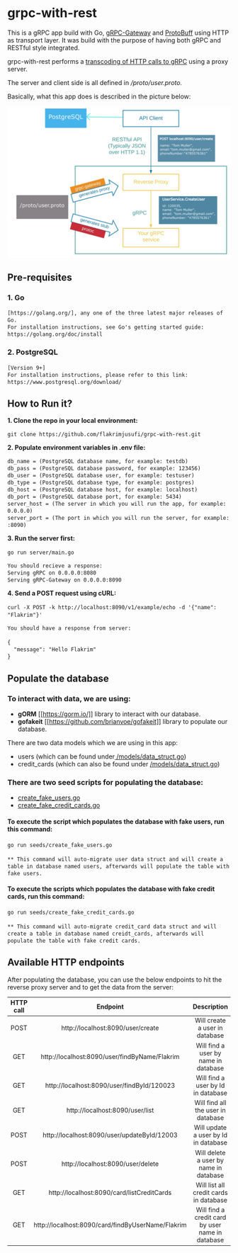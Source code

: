 # grpc-with-rest

This is a gRPC app build with Go, [gRPC-Gateway](https://github.com/grpc-ecosystem/grpc-gateway) and [ProtoBuff](https://developers.google.com/protocol-buffers) using HTTP as transport layer.
It was build with the purpose of having both gRPC and RESTful style integrated.

grpc-with-rest performs a [transcoding of HTTP calls to gRPC](https://cloud.google.com/endpoints/docs/grpc/transcoding) using a proxy server.

The server and client side is all defined in _/proto/user.proto._

Basically, what this app does is described in the picture below:

![](https://github.com/flakrimjusufi/grpc-with-rest/blob/develop/images/architecture_introduction_diagram.jpg)


## Pre-requisites 

### 1. Go
~~~~
[https://golang.org/], any one of the three latest major releases of Go.
For installation instructions, see Go's getting started guide: https://golang.org/doc/install
~~~~

### 2. PostgreSQL
~~~~
[Version 9+]
For installation instructions, please refer to this link: https://www.postgresql.org/download/
~~~~


## How to Run it?

**1. Clone the repo in your local environment:**

~~~~
git clone https://github.com/flakrimjusufi/grpc-with-rest.git
~~~~

**2. Populate environment variables in .env file:**

~~~~
db_name = (PostgreSQL database name, for example: testdb)
db_pass = (PostgreSQL database password, for example: 123456)
db_user = (PostgreSQL database user, for example: testuser)
db_type = (PostgreSQL database type, for example: postgres)
db_host = (PostgreSQL database host, for example: localhost)
db_port = (PostgreSQL database port, for example: 5434)
server_host = (The server in which you will run the app, for example: 0.0.0.0)
server_port = (The port in which you will run the server, for example: :8090) 
~~~~

**3. Run the server first:**

`go run server/main.go`

~~~~
You should recieve a response:
Serving gRPC on 0.0.0.0:8080
Serving gRPC-Gateway on 0.0.0.0:8090
~~~~

**4. Send a POST request using cURL:**

`curl -X POST -k http://localhost:8090/v1/example/echo -d '{"name": "Flakrim"}'`

~~~~
You should have a response from server: 

{
  "message": "Hello Flakrim"
}
~~~~

## Populate the database 

### To interact with data, we are using:

- **gORM** [[https://gorm.io/]] library to interact with our database. 
- **gofakeit** [[https://github.com/brianvoe/gofakeit]] library to populate our database.

There are two data models which we are using in this app: 
- users (which can be found under[ /models/data_struct.go](https://github.com/flakrimjusufi/grpc-with-rest/blob/develop/models/data_struct.go))
- credit_cards (which can also be found under [ /models/data_struct.go](https://github.com/flakrimjusufi/grpc-with-rest/blob/develop/models/data_struct.go))

### There are two seed scripts for populating the database:
- [create_fake_users.go](https://github.com/flakrimjusufi/grpc-with-rest/blob/develop/seeds/create_fake_users.go)
- [create_fake_credit_cards.go](https://github.com/flakrimjusufi/grpc-with-rest/blob/develop/seeds/create_fake_credit_cards.go)

#### To execute the script which populates the database with fake users, run this command:
~~~
go run seeds/create_fake_users.go

** This command will auto-migrate user data struct and will create a table in database named users, afterwards will populate the table with fake users. 
~~~

#### To execute the scripts which populates the database with fake credit cards, run this command:
~~~
go run seeds/create_fake_credit_cards.go 

** This command will auto-migrate credit_card data struct and will create a table in database named creidt_cards, afterwards will populate the table with fake credit cards. 
~~~


## Available HTTP endpoints

After populating the database, you can use the below endpoints to hit the reverse proxy server and to get the data from the server:

| HTTP call        | Endpoint           | Description  |
| :-------------: |:-------------:| :-----:|
| POST     | http://localhost:8090/user/create | Will create a user in database |
| GET      | http://localhost:8090/user/findByName/Flakrim      |  Will find a user by name in database |
| GET | http://localhost:8090/user/findById/120023      |   Will find a user by Id in database |
| GET | http://localhost:8090/user/list     |   Will find all the user in database |
| POST | http://localhost:8090/user/updateById/12003     |   Will update a user by Id in database |
| POST | http://localhost:8090/user/delete     |   Will delete a user by name in database |
| GET | http://localhost:8090/card/listCreditCards     |   Will list all credit cards in database |
| GET | http://localhost:8090/card/findByUserName/Flakrim     |   Will find a credit card by user name in database |
